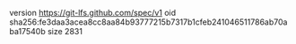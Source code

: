 version https://git-lfs.github.com/spec/v1
oid sha256:fe3daa3acea8cc8aa84b93777215b7317b1cfeb241046511786ab70aba17540b
size 2831
